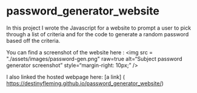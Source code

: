 # password_generator_website

In this project I wrote the Javascript for a website to prompt a user to pick through a list of criteria and for the code to generate a random password based off the criteria.

You can find a screenshot of the website here : 
<img
src = "./assets/images/password-gen.png"
raw=true
alt=“Subject password generator screenshot”
style=“margin-right: 10px;”
/>

I also linked the hosted webpage here:
[a link] ( https://destinyfleming.github.io/password_generator_website/)